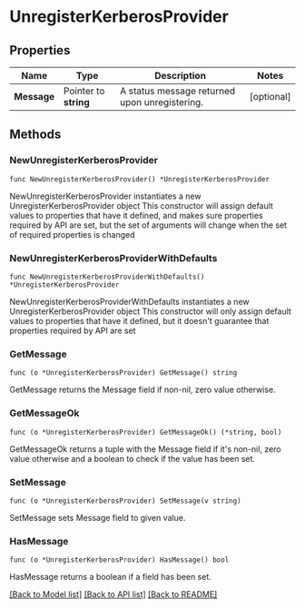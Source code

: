 # UnregisterKerberosProvider

## Properties

Name | Type | Description | Notes
------------ | ------------- | ------------- | -------------
**Message** | Pointer to **string** | A status message returned upon unregistering. | [optional] 

## Methods

### NewUnregisterKerberosProvider

`func NewUnregisterKerberosProvider() *UnregisterKerberosProvider`

NewUnregisterKerberosProvider instantiates a new UnregisterKerberosProvider object
This constructor will assign default values to properties that have it defined,
and makes sure properties required by API are set, but the set of arguments
will change when the set of required properties is changed

### NewUnregisterKerberosProviderWithDefaults

`func NewUnregisterKerberosProviderWithDefaults() *UnregisterKerberosProvider`

NewUnregisterKerberosProviderWithDefaults instantiates a new UnregisterKerberosProvider object
This constructor will only assign default values to properties that have it defined,
but it doesn't guarantee that properties required by API are set

### GetMessage

`func (o *UnregisterKerberosProvider) GetMessage() string`

GetMessage returns the Message field if non-nil, zero value otherwise.

### GetMessageOk

`func (o *UnregisterKerberosProvider) GetMessageOk() (*string, bool)`

GetMessageOk returns a tuple with the Message field if it's non-nil, zero value otherwise
and a boolean to check if the value has been set.

### SetMessage

`func (o *UnregisterKerberosProvider) SetMessage(v string)`

SetMessage sets Message field to given value.

### HasMessage

`func (o *UnregisterKerberosProvider) HasMessage() bool`

HasMessage returns a boolean if a field has been set.


[[Back to Model list]](../README.md#documentation-for-models) [[Back to API list]](../README.md#documentation-for-api-endpoints) [[Back to README]](../README.md)


